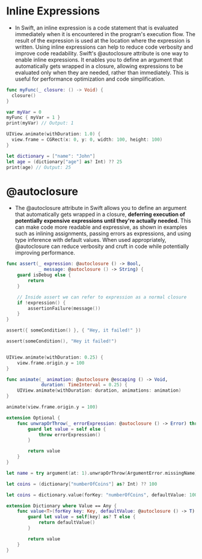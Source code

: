 # Inline Expressions 

- In Swift, an inline expression is a code statement that is evaluated immediately when it is encountered in the program's execution flow. The result of the expression is used at the location where the expression is written. Using inline expressions can help to reduce code verbosity and improve code readability. Swift's @autoclosure attribute is one way to enable inline expressions. It enables you to define an argument that automatically gets wrapped in a closure, allowing expressions to be evaluated only when they are needed, rather than immediately. This is useful for performance optimization and code simplification.


```swift
func myFunc(_ closure: () -> Void) {
  closure()
}

var myVar = 0
myFunc { myVar = 1 }
print(myVar) // Output: 1
```

```swift
UIView.animate(withDuration: 1.0) {
  view.frame = CGRect(x: 0, y: 0, width: 100, height: 100)
}
```

```swift
let dictionary = ["name": "John"]
let age = (dictionary["age"] as? Int) ?? 25
print(age) // Output: 25
```

# @autoclosure

- The @autoclosure attribute in Swift allows you to define an argument that automatically gets wrapped in a closure, **deferring execution of potentially expensive expressions until they're actually needed.** This can make code more readable and expressive, as shown in examples such as inlining assignments, passing errors as expressions, and using type inference with default values. When used appropriately, @autoclosure can reduce verbosity and cruft in code while potentially improving performance.

```swift
func assert(_ expression: @autoclosure () -> Bool,
            _ message: @autoclosure () -> String) {
    guard isDebug else {
        return
    }

    // Inside assert we can refer to expression as a normal closure
    if !expression() {
        assertionFailure(message())
    }  
}

assert({ someCondition() }, { "Hey, it failed!" })

assert(someCondition(), "Hey it failed!")
```

```swift

UIView.animate(withDuration: 0.25) {
    view.frame.origin.y = 100
}

func animate(_ animation: @autoclosure @escaping () -> Void,
             duration: TimeInterval = 0.25) {
    UIView.animate(withDuration: duration, animations: animation)
}

animate(view.frame.origin.y = 100)

```

```swift
extension Optional {
    func unwrapOrThrow(_ errorExpression: @autoclosure () -> Error) throws -> Wrapped {
        guard let value = self else {
            throw errorExpression()
        }

        return value
    }
}

let name = try argument(at: 1).unwrapOrThrow(ArgumentError.missingName)
```

```swift
let coins = (dictionary["numberOfCoins"] as? Int) ?? 100

let coins = dictionary.value(forKey: "numberOfCoins", defaultValue: 100)

extension Dictionary where Value == Any {
    func value<T>(forKey key: Key, defaultValue: @autoclosure () -> T) -> T {
        guard let value = self[key] as? T else {
            return defaultValue()
        }

        return value
    }
}

```
